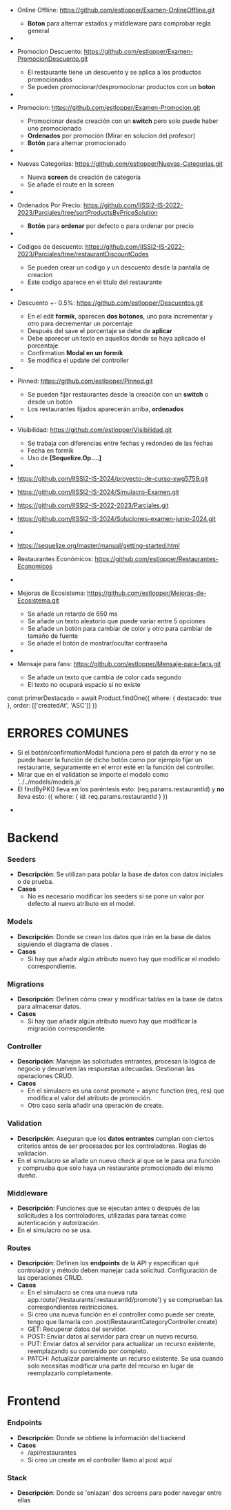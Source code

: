 - Online Offline:    https://github.com/estlopper/Examen-OnlineOffline.git
  - **Boton** para alternar estados y middleware para comprobar regla general
-
- Promocion Descuento:    https://github.com/estlopper/Examen-PromocionDescuento.git
  - El restaurante tiene un descuento y se aplica a los productos promocionados
  - Se pueden promocionar/despromocionar productos con un **boton**
-
- Promocion:    https://github.com/estlopper/Examen-Promocion.git
  - Promocionar desde creación con un **switch** pero solo puede haber uno promocionado 
  - **Ordenados** por promoción (Mirar en solucion del profesor)
  - **Botón** para alternar promocionado
-
- Nuevas Categorias:    https://github.com/estlopper/Nuevas-Categorias.git
  - Nueva **screen** de creación de categoría
  - Se añade el route en la screen
-
- Ordenados Por Precio:    https://github.com/IISSI2-IS-2022-2023/Parciales/tree/sortProductsByPriceSolution
  - **Botón** para **ordenar** por defecto o para ordenar por precio
-
- Codigos de descuento:    https://github.com/IISSI2-IS-2022-2023/Parciales/tree/restaurantDiscountCodes
  - Se pueden crear un codigo y un descuento desde la pantalla de creacion
  - Este codigo aparece en el titulo del restaurante
-
- Descuento +- 0.5%:    https://github.com/estlopper/Descuentos.git
  - En el edit **formik**, aparecen **dos botones**, uno para incrementar y otro para decrementar un porcentaje
  - Después del save el porcentaje se debe de **aplicar**
  - Debe aparecer un texto en aquellos donde se haya aplicado el porcentaje
  - Confirmation **Modal en un formik**
  - Se modifica el update del controller
-
- Pinned:    https://github.com/estlopper/Pinned.git
  - Se pueden fijar restaurantes desde la creación con un **switch** o desde un botón
  - Los restaurantes fijados aparecerán arriba, **ordenados**
- 
- Visibilidad:    https://github.com/estlopper/Visibilidad.git
  - Se trabaja con diferencias entre fechas y redondeo de las fechas
  - Fecha en formik
  - Uso de **[Sequelize.Op....]**
-
- https://github.com/IISSI2-IS-2024/proyecto-de-curso-xwg5759.git
- https://github.com/IISSI2-IS-2024/Simulacro-Examen.git
- https://github.com/IISSI2-IS-2022-2023/Parciales.git
- https://github.com/IISSI2-IS-2024/Soluciones-examen-junio-2024.git
- 
- https://sequelize.org/master/manual/getting-started.html

- Restaurantes Económicos:    https://github.com/estlopper/Restaurantes-Economicos
- 
- Mejoras de Ecosistema:    https://github.com/estlopper/Mejoras-de-Ecosistema.git
  - Se añade un retardo de 650 ms
  - Se añade un texto aleatorio que puede variar entre 5 opciones
  - Se añade un botón para cambiar de color y otro para cambiar de tamaño de fuente
  - Se añade el botón de mostrar/ocultar contraseña
-
- Mensaje para fans:    https://github.com/estlopper/Mensaje-para-fans.git
  - Se añade un texto que cambia de color cada segundo
  - El texto no ocupará espacio si no existe



const primerDestacado = await Product.findOne({ where: { destacado: true }, order: [['createdAt', 'ASC']] })

# ERRORES COMUNES
  - Si el botón/confirmationModal funciona pero el patch da error y no se puede hacer la función de dicho botón como por ejemplo fijar un restaurante, seguramente en el error esté en la función del controller.
  - Mirar que en el validation se importe el modelo como '../../models/models.js'
  - El findByPK() lleva en los paréntesis esto: (req.params.restaurantId)  y **no** lleva esto: ({ where: { id: req.params.restaurantId } })
*
# Backend

### Seeders

- **Descripción**: Se utilizan para poblar la base de datos con datos iniciales o de prueba.
- **Casos**
    - No es necesario modificar los seeders si se pone un valor por defecto al nuevo atributo en el model.

### Models

- **Descripción**: Donde se crean los datos que irán en la base de datos siguiendo el diagrama de clases .
- **Casos**
    - Si hay que añadir algún atributo nuevo hay que modificar el modelo correspondiente.

### Migrations

- **Descripción**: Definen cómo crear y modificar tablas en la base de datos para almacenar datos.
- **Casos**
    - Si hay que añadir algún atributo nuevo hay que modificar la migración correspondiente.

### Controller

- **Descripción**: Manejan las solicitudes entrantes, procesan la lógica de negocio y devuelven las respuestas adecuadas. Gestionan las operaciones CRUD. 
- **Casos**
    - En el simulacro es una const promote = async function (req, res) que modifica el valor del atributo de promoción.
    - Otro caso sería añadir una operación de create.    

### Validation

- **Descripción**: Aseguran que los **datos entrantes** cumplan con ciertos criterios antes de ser procesados por los controladores. Reglas de validación.
- En el simulacro se añade un nuevo check al que se le pasa una función y comprueba que solo haya un restaurante promocionado del mismo dueño.

### Middleware

- **Descripción**: Funciones que se ejecutan antes o después de las solicitudes a los controladores, utilizadas para tareas como autenticación y autorización.
- En el simulacro no se usa.

### Routes

- **Descripción**: Definen los **endpoints** de la API y especifican qué controlador y método deben manejar cada solicitud. Configuración de las operaciones CRUD.
- **Casos**
    - En el simulacro se crea una nueva ruta app.route('/restaurants/:restaurantId/promote') y se comprueban las correspondientes restricciones.
    - Si creo una nueva función en el controller como puede ser create, tengo que llamarla con .post(RestaurantCategoryController.create)
  - GET: Recuperar datos del servidor.
  - POST: Enviar datos al servidor para crear un nuevo recurso.
  - PUT: Enviar datos al servidor para actualizar un recurso existente, reemplazando su contenido por completo.
  - PATCH: Actualizar parcialmente un recurso existente. Se usa cuando solo necesitas modificar una parte del recurso en lugar de reemplazarlo completamente.


# Frontend

### Endpoints

- **Descripción**: Donde se obtiene la información del backend
- **Casos**
    - /api/restaurantes
    - Si creo un create en el controller llamo al post aquí
 
### Stack

- **Descripción**: Donde se 'enlazan' dos screens para poder navegar entre ellas




